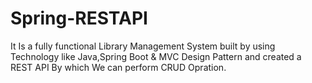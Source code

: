 # Spring-RESTAPI
It Is a fully functional Library Management System built by using Technology like Java,Spring Boot & MVC Design Pattern and created a REST API  By which We can perform CRUD Opration.
